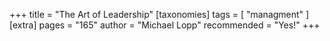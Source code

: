 +++
title = "The Art of Leadership"
[taxonomies]
tags = [ "managment" ]
[extra]
pages = "165"
author = "Michael Lopp"
recommended = "Yes!"
+++
